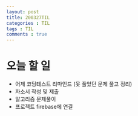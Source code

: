 ```yaml
---
layout: post
title: 200327TIL
categories : TIL
tags : TIL
comments : true
---
```


# 오늘 할 일
- 어제 코딩테스트 리마인드 (못 풀었던 문제 풀고 정리)
- 자소서 작성 및 제출
- 알고리즘 문제풀이
- 프로젝트 firebase에 연결
